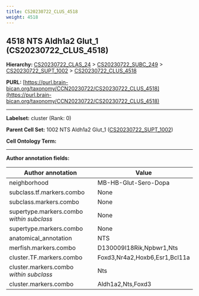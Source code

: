 ```yaml
---
title: CS20230722_CLUS_4518
weight: 4518
---
```

## 4518 NTS Aldh1a2 Glut_1 (CS20230722_CLUS_4518)
<b>Hierarchy: </b>
[CS20230722_CLAS_24](../CS20230722_CLAS_24) >
[CS20230722_SUBC_249](../CS20230722_SUBC_249) >
[CS20230722_SUPT_1002](../CS20230722_SUPT_1002) >
[CS20230722_CLUS_4518](../CS20230722_CLUS_4518)

**PURL:** [https://purl.brain-bican.org/taxonomy/CCN20230722/CS20230722_CLUS_4518](https://purl.brain-bican.org/taxonomy/CCN20230722/CS20230722_CLUS_4518)

---


**Labelset:** cluster (Rank: 0)

**Parent Cell Set:** 1002 NTS Aldh1a2 Glut_1 ([CS20230722_SUPT_1002](../CS20230722_SUPT_1002))



**Cell Ontology Term:** 

[MARKER GENES.]: #


---

[TRANSFERRED ANNOTATIONS.]: #


[AUTHOR ANNOTATION FIELDS.]: #


**Author annotation fields:**

| Author annotation | Value |
|-------------------|-------|
|neighborhood|MB-HB-Glut-Sero-Dopa|
|subclass.tf.markers.combo|None|
|subclass.markers.combo|None|
|supertype.markers.combo _within subclass_|None|
|supertype.markers.combo|None|
|anatomical_annotation|NTS|
|merfish.markers.combo|D130009I18Rik,Npbwr1,Nts|
|cluster.TF.markers.combo|Foxd3,Nr4a2,Hoxb6,Esr1,Bcl11a|
|cluster.markers.combo _within subclass_|Nts|
|cluster.markers.combo|Aldh1a2,Nts,Foxd3|
